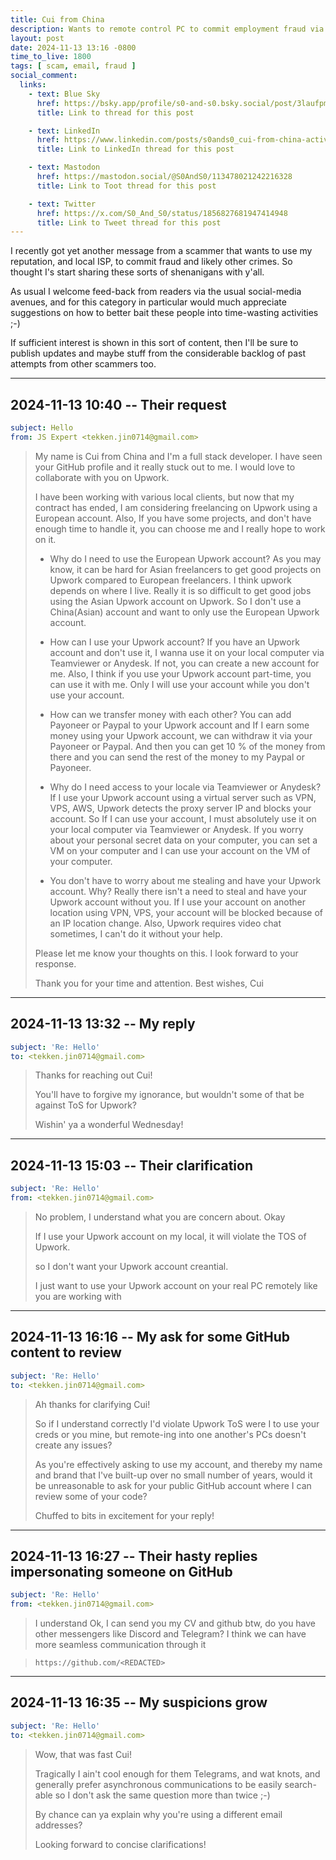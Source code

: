 ```yaml
---
title: Cui from China
description: Wants to remote control PC to commit employment fraud via Upwork
layout: post
date: 2024-11-13 13:16 -0800
time_to_live: 1800
tags: [ scam, email, fraud ]
social_comment:
  links:
    - text: Blue Sky
      href: https://bsky.app/profile/s0-and-s0.bsky.social/post/3laufpmduyc2s
      title: Link to thread for this post

    - text: LinkedIn
      href: https://www.linkedin.com/posts/s0ands0_cui-from-china-activity-7262593354654236672-aOvs
      title: Link to LinkedIn thread for this post

    - text: Mastodon
      href: https://mastodon.social/@S0AndS0/113478021242216328
      title: Link to Toot thread for this post

    - text: Twitter
      href: https://x.com/S0_And_S0/status/1856827681947414948
      title: Link to Tweet thread for this post
---
```




I recently got yet another message from a scammer that wants to use my
reputation, and local ISP, to commit fraud and likely other crimes.  So thought
I's start sharing these sorts of shenanigans with y'all.

As usual I welcome feed-back from readers via the usual social-media avenues,
and for this category in particular would much appreciate suggestions on how to
better bait these people into time-wasting activities ;-)

If sufficient interest is shown in this sort of content, then I'll be sure to
publish updates and maybe stuff from the considerable backlog of past attempts
from other scammers too.

______


## 2024-11-13 10:40 -- Their request

```yaml
subject: Hello
from: JS Expert <tekken.jin0714@gmail.com>
```

> My name is Cui from China and I'm a full stack developer. I have seen your GitHub profile and it really stuck out to me. I would love to collaborate with you on Upwork.
>
> I have been working with various local clients, but now that my contract has ended, I am considering freelancing on Upwork using a European account.
> Also, If you have some projects, and don't have enough time to handle it, you can choose me and I really hope to work on it.
>
> - Why do I need to use the European Upwork account?
> As you may know, it can be hard for Asian freelancers to get good projects on Upwork compared to European freelancers.
> I think upwork depends on where I live.
> Really it is so difficult to get good jobs using the Asian Upwork account on Upwork.
> So I don't use a China(Asian) account and want to only use the European Upwork account.
>
> - How can I use your Upwork account?
> If you have an Upwork account and don't use it, I wanna use it on your local computer via Teamviewer or Anydesk.
> If not, you can create a new account for me.
> Also, I think if you use your Upwork account part-time, you can use it with me.
> Only I will use your account while you don't use your account.
>
> - How can we transfer money with each other?
> You can add Payoneer or Paypal to your Upwork account and If I earn some money using your Upwork account, we can withdraw it via your Payoneer or Paypal.
> And then you can get 10 % of the money from there and you can send the rest of the money to my Paypal or Payoneer.
>
> - Why do I need access to your locale via Teamviewer or Anydesk?
> If I use your Upwork account using a virtual server such as VPN, VPS, AWS, Upwork detects the proxy server IP and blocks your account.
> So If I can use your account, I must absolutely use it on your local computer via Teamviewer or Anydesk.
> If you worry about your personal secret data on your computer, you can set a VM on your computer and I can use your account on the VM of your computer.
>
> - You don't have to worry about me stealing and have your Upwork account. Why?
> Really there isn't a need to steal and have your Upwork account without you.
> If I use your account on another location using VPN, VPS, your account will be blocked because of an IP location change.
> Also, Upwork requires video chat sometimes, I can't do it without your help.
>
> Please let me know your thoughts on this.
> I look forward to your response.
>
> Thank you for your time and attention.
> Best wishes,
> Cui


______


## 2024-11-13 13:32 -- My reply


```yaml
subject: 'Re: Hello'
to: <tekken.jin0714@gmail.com>
```

> Thanks for reaching out Cui!
>
>
> You'll have to forgive my ignorance, but wouldn't some of that be against ToS for Upwork?
>
>
> Wishin' ya a wonderful Wednesday!


______


## 2024-11-13 15:03 -- Their clarification


```yaml
subject: 'Re: Hello'
from: <tekken.jin0714@gmail.com>
```

> No problem, I understand what you are concern about.  Okay
>
> If I use your Upwork account on my local, it will violate the TOS of Upwork.
>
> so I don't want your Upwork account creantial.
>
> I just want to use your Upwork account on your real PC remotely like you are working with


______


## 2024-11-13 16:16 -- My ask for some GitHub content to review


```yaml
subject: 'Re: Hello'
to: <tekken.jin0714@gmail.com>
```

> Ah thanks for clarifying Cui!
>
> So if I understand correctly I'd violate Upwork ToS were I to use your creds or
> you mine, but remote-ing into one another's PCs doesn't create any issues?
>
> As you're effectively asking to use my account, and thereby my name and brand
> that I've built-up over no small number of years, would it be unreasonable to
> ask for your public GitHub account where I can review some of your code?
>
> Chuffed to bits in excitement for your reply!


______


## 2024-11-13 16:27 -- Their hasty replies impersonating someone on GitHub


```yaml
subject: 'Re: Hello'
from: <tekken.jin0714@gmail.com>
```

> I understand
> Ok, I can send you my CV and github
> btw, do you have other messengers like Discord and Telegram?
> I think we can have more seamless communication through it

> `https://github.com/<REDACTED>`



______


## 2024-11-13 16:35 -- My suspicions grow


```yaml
subject: 'Re: Hello'
to: <tekken.jin0714@gmail.com>
```

> Wow, that was fast Cui!
>
>
> Tragically I ain't cool enough for them Telegrams, and wat knots, and generally
> prefer asynchronous communications to be easily search-able so I don't ask the
> same question more than twice ;-)
>
> By chance can ya explain why you're using a different email addresses?
>
>
> Looking forward to concise clarifications!

